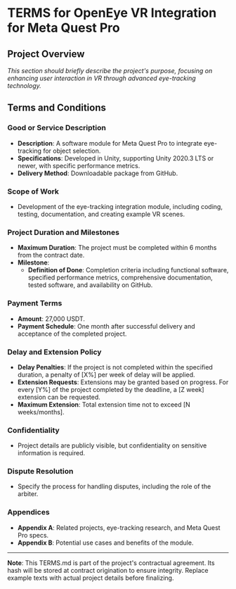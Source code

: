 # TERMS for OpenEye VR Integration for Meta Quest Pro

## Project Overview
*This section should briefly describe the project's purpose, focusing on enhancing user interaction in VR through advanced eye-tracking technology.*

## Terms and Conditions

### Good or Service Description
- **Description**: A software module for Meta Quest Pro to integrate eye-tracking for object selection.
- **Specifications**: Developed in Unity, supporting Unity 2020.3 LTS or newer, with specific performance metrics.
- **Delivery Method**: Downloadable package from GitHub.

### Scope of Work
- Development of the eye-tracking integration module, including coding, testing, documentation, and creating example VR scenes.

### Project Duration and Milestones
- **Maximum Duration**: The project must be completed within 6 months from the contract date.
- **Milestone**: 
  - **Definition of Done**: Completion criteria including functional software, specified performance metrics, comprehensive documentation, tested software, and availability on GitHub.

### Payment Terms
- **Amount**: 27,000 USDT.
- **Payment Schedule**: One month after successful delivery and acceptance of the completed project.

### Delay and Extension Policy
- **Delay Penalties**: If the project is not completed within the specified duration, a penalty of [X%] per week of delay will be applied.
- **Extension Requests**: Extensions may be granted based on progress. For every [Y%] of the project completed by the deadline, a [Z week] extension can be requested.
- **Maximum Extension**: Total extension time not to exceed [N weeks/months].

### Confidentiality
- Project details are publicly visible, but confidentiality on sensitive information is required.

### Dispute Resolution
- Specify the process for handling disputes, including the role of the arbiter.

### Appendices
- **Appendix A**: Related projects, eye-tracking research, and Meta Quest Pro specs.
- **Appendix B**: Potential use cases and benefits of the module.

---

**Note**: This TERMS.md is part of the project's contractual agreement. Its hash will be stored at contract origination to ensure integrity. Replace example texts with actual project details before finalizing.
